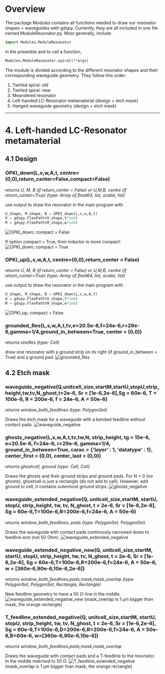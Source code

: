 # Overview
The package Modules contains all functions needed to draw our resonator shapes + waveguides with gdspy.
Currently, they are all included in one file named ModuleResonator.py.
Most generally, include
```python
import Modules.ModuleResonator
```
in the preamble and to call a function,
```python
Modules.ModuleResonator.spiral(**args)
```
The module is divided according to the different resonator shapes and their corresponding waveguide geometry. They follow this order:
1. Twirled spiral: old
2. Twirled spiral: new
3. Meandered resonator
4. Left-handed LC-Resonator metamaterial (design + etch mask)
5. Hanged waveguide geometry (design + etch mask)

___

# 4. Left-handed LC-Resonator metamaterial
## 4.1 Design
### OPKI_down(L,s,w,A,t, centre=(0,0),return_center=False,compact=False)

_returns U, M, B (if return_center = False) or U,M,B, centre (if return_center=True) (type: Array of float64, list, scalar,  list)_

use output to draw the resonator in the main program with
```python
U_shape, M_shape, B = OPKI_down(L,s,w,A,t)
U = gdspy.FlexPath(U_shape,t*1e6)
M = gdspy.FlexPath(M_shape,w*1e6)
```
![OPKI_down; compact = False](https://github.com/HQClabo/HighKineticInductanceMetamaterials/blob/main/Modules/pictures/OPKI_down_compact_false.png)

If option compact = True, then inductor is more compact:
![OPKI_down; compact = True](https://github.com/HQClabo/HighKineticInductanceMetamaterials/blob/main/Modules/pictures/OPKI_down_compact_true.png)

### OPKI_up(L,s,w,A,t, centre=(0,0),return_center = False)
_returns U, M, B (if return_center = False) or U,M,B, centre (if return_center=True) (type: Array of float64, list, scalar,  list)_

use output to draw the resonator in the main program with
```python
U_shape, M_shape, B = OPKI_down(L,s,w,A,t)
U = gdspy.FlexPath(U_shape,t*1e6)
M = gdspy.FlexPath(M_shape,w*1e6)
```
![OPKI_up; compact = False](https://github.com/HQClabo/HighKineticInductanceMetamaterials/blob/main/Modules/pictures/OPKI_up_compact_false.png)

### grounded_Res(L,s,w,A,t,tv,e=20.5e-6,f=24e-6,r=29e-6,gamma=1/4,ground_in_between=True, center = (0,0))

_returns oneRes (type: Cell)_

draw one resonator with a ground strip on its right (if ground_in_between = True) and a ground pad.
![grounded_Res](https://github.com/HQClabo/HighKineticInductanceMetamaterials/blob/main/Modules/pictures/grounded_Res.png)

## 4.2 Etch mask
### waveguide_negative(Q,unitcell_size,startM,startU,stopU,strip_height,tw,tv,N_ghost,t=2e-6, Sr = [1e-6,2e-6],Sg = 60e-6, T = 100e-6, R = 200e-6, f = 24e-6, A = 50e-6)

_returns window_both_feedlines (type: PolygonSet)_

Draws the etch mask for a waveguide with a bended feedline without contact pads.
![waveguide_negative](https://github.com/HQClabo/HighKineticInductanceMetamaterials/blob/main/Modules/pictures/waveguide_negative.png)

### ghosts_negative(L,s,w,A,t,tv,tw,N, strip_height, tg = 15e-6, e=20.5e-6, f=24e-6, r=29e-6, gamma=1/4, ground_in_between=True, carac = {'layer' :  1, 'datatype' : 1}, center_first = (0,0), center_last = (0,0))

_returns ghostcell, ground (type: Cell, Cell)_

Draws the ghosts and their ground strips and ground pads. For N = 0 (no ghosts), ghostcell is just a rectangle (do not add to cell). However, add ground to cell, it contains outermost ground strips.
![ghosts_negative](https://github.com/HQClabo/HighKineticInductanceMetamaterials/blob/main/Modules/pictures/ghosts_negative.png)

### waveguide_extended_negative(Q, unitcell_size,startM, startU, stopU, strip_height, tw, tv, N_ghost, t = 2e-6, Sr = [1e-6,2e-6], Sg = 60e-6,T=100e-6,R=200e-6,f=24e-6, A = 50e-6)

_returns window_both_feedlines, pads (type: PolygonSet, PolygonSet)_

Draws the waveguide with contact pads continously narrowed down to feedline end (not 50 Ohm).
![waveguide_extended_negative](https://github.com/HQClabo/HighKineticInductanceMetamaterials/blob/main/Modules/pictures/waveguide_extended_negative.png)

### waveguide_extended_negative_new(Q, unitcell_size,startM, startU, stopU, strip_height, tw, tv, N_ghost, t = 2e-6, Sr = [1e-6,2e-6], Sg = 60e-6,T=100e-6,R=200e-6,f=24e-6, A = 50e-6, w = [360e-6,90e-6,10e-6,2e-6])

_returns window_both_feedlines,pads,mask,mask_overlap (type: PolygonSet, PolygonSet, Rectangle, Rectangle)_

New feedline geometry to have a 50 Ω-line in the middle.
![waveguide_extended_negative_new](https://github.com/HQClabo/HighKineticInductanceMetamaterials/blob/main/Modules/pictures/waveguide_extended_negative_new.png)
(mask_overlap is 1 μm bigger than mask, the orange rectangle)

### T_feedline_extended_negative(Q, unitcell_size,startM, startU, stopU, strip_height, tw, tv, N_ghost, t = 2e-6, Sr = [1e-6,2e-6], Sg = 60e-6,T=100e-6,D=200e-6,R=200e-6,f=24e-6, A = 50e-6,B=60e-6, w=[360e-6,90e-6,10e-6])

_returns window_both_feedlines,pads,mask,mask_overlap_

Draws the waveguide with contact pads and a T-feedline to the resonator. In the middle matched to 50 Ω.
![T_feedline_extended_negative](https://github.com/HQClabo/HighKineticInductanceMetamaterials/blob/main/Modules/pictures/T_feedline_extended_negative.png)
(mask_overlap is 1 μm bigger than mask, the orange rectangle)